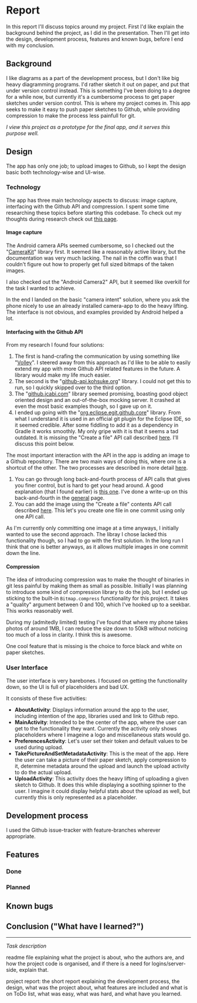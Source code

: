 # Report

In this report I'll discuss topics around my project. First I'd like explain the background behind the project, as I did in the presentation. Then I'll get into the design, development process, features and known bugs, before I end with my conclusion.

## Background

I like diagrams as a part of the development process, but I don't like big heavy diagramming programs. I'd rather sketch it out on paper, and put that under version control instead. This is something I've been doing to a degree for a while now, but currently it's a cumbersome process to get paper sketches under version control. This is where my project comes in. This app seeks to make it easy to push paper sketches to Github, while providing compression to make the process less painfull for git.

*I view this project as a prototype for the final app, and it serves this purpose well.*

## Design

The app has only one job; to upload images to Github, so I kept the design basic both technology-wise and UI-wise.

### Technology

The app has three main technology aspects to discuss: image capture, interfacing with the Github API and compression. I spent some time researching these topics before starting this codebase. To check out my thoughts during research check out [this page](./general.md).

#### Image capture

The Android camera APIs seemed cumbersome, so I checked out the "[CameraKit](https://github.com/CameraKit/camerakit-android)" library first. It seemed like a reasonably active library, but the documentation was very much lacking. The nail in the coffin was that I couldn't figure out how to properly get full sized bitmaps of the taken images.

I also checked out the "Android Camera2" API, but it seemed like overkill for the task I wanted to achieve.

In the end I landed on the basic "camera intent" solution, where you ask the phone nicely to use an already installed camera-app to do the heavy lifting. The interface is not obvious, and examples provided by Android helped a lot.

#### Interfacing with the Github API

From my research I found four solutions: 

1. The first is hand-crafing the communication by using something like "[Volley](https://github.com/google/volley)". I steered away from this approach as I'd like to be able to easily extend my app with more Github API related features in the future. A library would make my life much easier. 
2. The second is the "[github-api.kohsuke.org](http://github-api.kohsuke.org/)" library. I could not get this to run, so I quickly skipped over to the third option. 
3. The "[github.jcabi.com](http://github.jcabi.com/)" library seemed promising, boasting good object oriented design and an out-of-the-box mocking server. It crashed at even the most basic examples though, so I gave up on it.
4. I ended up going with the "[org.eclipse.egit.github.core](https://github.com/eclipse/egit-github/tree/master/org.eclipse.egit.github.core)" library. From what I understand it is used in an official git plugin for the Eclipse IDE, so it seemed credible. After some fiddling to add it as a dependency in Gradle it works smoothly. My only gripe with it is that it seems a tad outdated. It is missing the "Create a file" API call described [here](https://developer.github.com/v3/repos/contents/). I'll discuss this point below.

The most important interaction with the API in the app is adding an image to a Github repository. There are two main ways of doing this, where one is a shortcut of the other. The two processes are described in more detail [here](./general.md).

1. You can go through long back-and-fourth process of API calls that gives you finer control, but is hard to get your head around. A good explanation (that I found earlier) is [this one](http://www.levibotelho.com/development/commit-a-file-with-the-github-api/). I've done a write-up on this back-and-fourth in the [general](./general.md) page.
2. You can add the image using the "Create a file" contents API call described [here](https://developer.github.com/v3/repos/contents/). This let's you create one file in one commit using only one API call.

As I'm currently only committing one image at a time anyways, I initially wanted to use the second approach. The libray I chose lacked this functionality though, so I had to go with the first solution. In the long run I think that one is better anyways, as it allows multiple images in one commit down the line.

#### Compression

The idea of introducing compression was to make the thought of binaries in git less painful by making them as small as possible. Initially I was planning to introduce some kind of compression library to do the job, but I ended up sticking to the built-in `Bitmap.compress` functionality for this project. It takes a "quality" argument between 0 and 100, which I've hooked up to a seekbar. This works reasonably well. 

During my (admitedly limited) testing I've found that where my phone takes photos of around 1MB, I can reduce the size down to 50kB without noticing too much of a loss in clarity. I think this is awesome.

One cool feature that is missing is the choice to force black and white on paper sketches.

### User Interface

The user interface is very barebones. I focused on getting the functionality down, so the UI is full of placeholders and bad UX. 

It consists of these five activities:

* **AboutActivity**: Displays information around the app to the user, including intention of the app, libraries used and link to Github repo.
* **MainActivity**: Intended to be the center of the app, where the user can get to the functionality they want. Currently the activity only shows placeholders where I imageine a logo and miscellaneous stats would go.
* **PreferencesActivity**: Let's user set their token and default values to be used during upload. 
* **TakePictureAndSetMetadataActivity**: This is the meat of the app. Here the user can take a picture of their paper sketch, apply compression to it, determine metadata around the upload and launch the upload activity to do the actual upload.
* **UploadActivity**: This activity does the heavy lifting of uploading a given sketch to Github. It does this while displaying a soothing spinner to the user. I imagine it could display helpful stats about the upload as well, but currently this is only represented as a placeholder.

## Development process

I used the Github issue-tracker with feature-branches wherever appropriate.

## Features

### Done

### Planned

## Known bugs

## Conclusion ("What have I learned?")

---

*Task description*

readme file explaining what the project is about, who the authors are, and how the project code is organised, and if there is a need for logins/server-side, explain that.

project report: the short report explaining the development process, the design, what was the project about, what features are included and what is on ToDo list, what was easy, what was hard, and what have you learned. 
